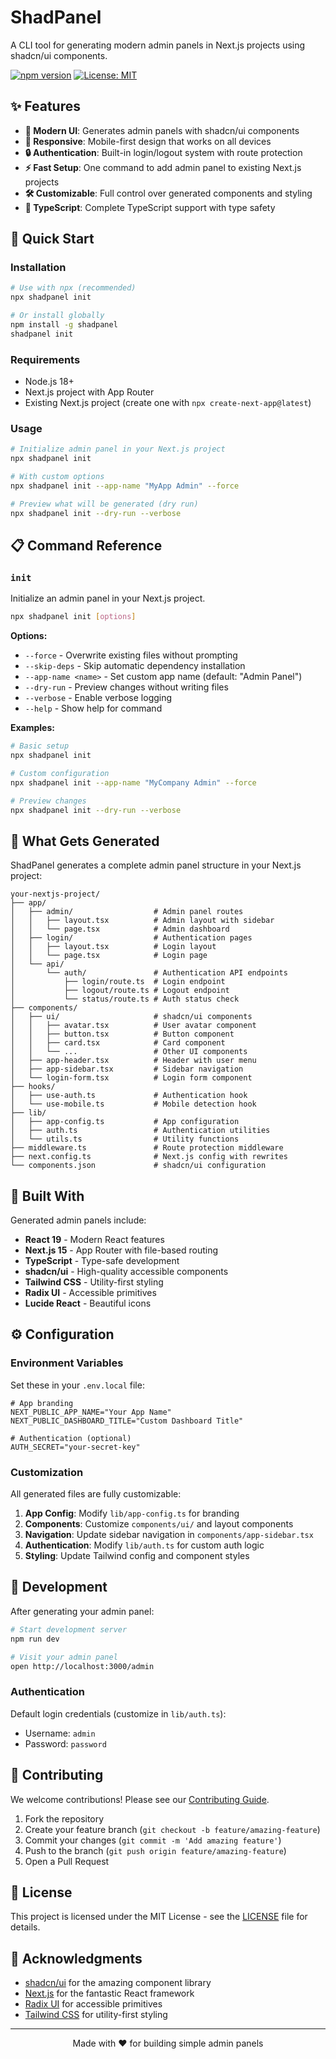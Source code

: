 # ShadPanel

A CLI tool for generating modern admin panels in Next.js projects using shadcn/ui components.

[![npm version](https://badge.fury.io/js/shadpanel.svg)](https://badge.fury.io/js/shadpanel)
[![License: MIT](https://img.shields.io/badge/License-MIT-yellow.svg)](https://opensource.org/licenses/MIT)

## ✨ Features

- **🎨 Modern UI**: Generates admin panels with shadcn/ui components
- **📱 Responsive**: Mobile-first design that works on all devices  
- **🔒 Authentication**: Built-in login/logout system with route protection
- **⚡ Fast Setup**: One command to add admin panel to existing Next.js projects
- **🛠️ Customizable**: Full control over generated components and styling
- **🔧 TypeScript**: Complete TypeScript support with type safety

## 🚀 Quick Start

### Installation

```bash
# Use with npx (recommended)
npx shadpanel init

# Or install globally
npm install -g shadpanel
shadpanel init
```

### Requirements

- Node.js 18+
- Next.js project with App Router
- Existing Next.js project (create one with `npx create-next-app@latest`)

### Usage

```bash
# Initialize admin panel in your Next.js project
npx shadpanel init

# With custom options
npx shadpanel init --app-name "MyApp Admin" --force

# Preview what will be generated (dry run)
npx shadpanel init --dry-run --verbose
```

## 📋 Command Reference

### `init`
Initialize an admin panel in your Next.js project.

```bash
npx shadpanel init [options]
```

**Options:**
- `--force` - Overwrite existing files without prompting
- `--skip-deps` - Skip automatic dependency installation  
- `--app-name <name>` - Set custom app name (default: "Admin Panel")
- `--dry-run` - Preview changes without writing files
- `--verbose` - Enable verbose logging
- `--help` - Show help for command

**Examples:**
```bash
# Basic setup
npx shadpanel init

# Custom configuration  
npx shadpanel init --app-name "MyCompany Admin" --force

# Preview changes
npx shadpanel init --dry-run --verbose
```

## 📁 What Gets Generated

ShadPanel generates a complete admin panel structure in your Next.js project:

```
your-nextjs-project/
├── app/
│   ├── admin/                  # Admin panel routes
│   │   ├── layout.tsx          # Admin layout with sidebar
│   │   └── page.tsx            # Admin dashboard
│   ├── login/                  # Authentication pages  
│   │   ├── layout.tsx          # Login layout
│   │   └── page.tsx            # Login page
│   └── api/
│       └── auth/               # Authentication API endpoints
│           ├── login/route.ts  # Login endpoint
│           ├── logout/route.ts # Logout endpoint
│           └── status/route.ts # Auth status check
├── components/
│   ├── ui/                     # shadcn/ui components
│   │   ├── avatar.tsx          # User avatar component
│   │   ├── button.tsx          # Button component  
│   │   ├── card.tsx            # Card component
│   │   └── ...                 # Other UI components
│   ├── app-header.tsx          # Header with user menu
│   ├── app-sidebar.tsx         # Sidebar navigation
│   └── login-form.tsx          # Login form component
├── hooks/
│   ├── use-auth.ts             # Authentication hook
│   └── use-mobile.ts           # Mobile detection hook
├── lib/
│   ├── app-config.ts           # App configuration
│   ├── auth.ts                 # Authentication utilities
│   └── utils.ts                # Utility functions
├── middleware.ts               # Route protection middleware
├── next.config.ts              # Next.js config with rewrites
└── components.json             # shadcn/ui configuration
```

## 🎨 Built With

Generated admin panels include:

- **React 19** - Modern React features
- **Next.js 15** - App Router with file-based routing  
- **TypeScript** - Type-safe development
- **shadcn/ui** - High-quality accessible components
- **Tailwind CSS** - Utility-first styling
- **Radix UI** - Accessible primitives
- **Lucide React** - Beautiful icons

## ⚙️ Configuration

### Environment Variables

Set these in your `.env.local` file:

```env
# App branding
NEXT_PUBLIC_APP_NAME="Your App Name"
NEXT_PUBLIC_DASHBOARD_TITLE="Custom Dashboard Title"

# Authentication (optional)
AUTH_SECRET="your-secret-key"
```

### Customization

All generated files are fully customizable:

1. **App Config**: Modify `lib/app-config.ts` for branding
2. **Components**: Customize `components/ui/` and layout components  
3. **Navigation**: Update sidebar navigation in `components/app-sidebar.tsx`
4. **Authentication**: Modify `lib/auth.ts` for custom auth logic
5. **Styling**: Update Tailwind config and component styles

## 🔧 Development

After generating your admin panel:

```bash
# Start development server
npm run dev

# Visit your admin panel
open http://localhost:3000/admin
```

### Authentication

Default login credentials (customize in `lib/auth.ts`):
- Username: `admin`  
- Password: `password`

## 🤝 Contributing

We welcome contributions! Please see our [Contributing Guide](https://github.com/yourusername/shadpanel/blob/main/CONTRIBUTING.md).

1. Fork the repository
2. Create your feature branch (`git checkout -b feature/amazing-feature`)
3. Commit your changes (`git commit -m 'Add amazing feature'`)
4. Push to the branch (`git push origin feature/amazing-feature`)  
5. Open a Pull Request

## 📄 License

This project is licensed under the MIT License - see the [LICENSE](LICENSE) file for details.

## 🙏 Acknowledgments

- [shadcn/ui](https://ui.shadcn.com/) for the amazing component library
- [Next.js](https://nextjs.org/) for the fantastic React framework
- [Radix UI](https://radix-ui.com/) for accessible primitives  
- [Tailwind CSS](https://tailwindcss.com/) for utility-first styling

---

<p align="center">Made with ❤️ for building simple admin panels</p>
